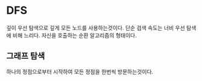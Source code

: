 # DFS

깊이 우선 탐색으로 깊게 모든 노드를 사용하는것이다.  단순 검색 속도는 너비 우선 탐색에 비해 느리다.
자신을 호출하는 순환 알고리즘의 형태이다. 

<h2>그래프 탐색</h2>

하나의 정점으로부터 시작하여 모든 정점을 한번씩 방문하는것이다.
